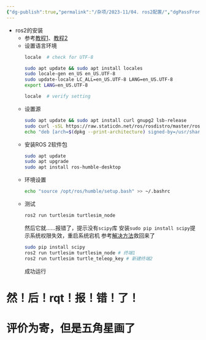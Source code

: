 ```yaml
---
{"dg-publish":true,"permalink":"/杂项/2023-11/04. ros2配置/","dgPassFrontmatter":true}
---
```


- ros2的安装
	- 参考[教程1](https://blog.csdn.net/SU_shuer/article/details/113175390)、[教程2](https://zhuanlan.zhihu.com/p/607458999)
	- 设置语言环境
		```bash
		locale  # check for UTF-8
		
		sudo apt update && sudo apt install locales
		sudo locale-gen en_US en_US.UTF-8
		sudo update-locale LC_ALL=en_US.UTF-8 LANG=en_US.UTF-8
		export LANG=en_US.UTF-8
		
		locale  # verify setting
		```
	- 设置源
		```bash
		sudo apt update && sudo apt install curl gnupg2 lsb-release
		sudo curl -sSL https://raw.staticdn.net/ros/rosdistro/master/ros.key -o /usr/share/keyrings/ros-archive-keyring.gpg
		echo "deb [arch=$(dpkg --print-architecture) signed-by=/usr/share/keyrings/ros-archive-keyring.gpg] http://packages.ros.org/ros2/ubuntu $(. /etc/os-release && echo $UBUNTU_CODENAME) main" | sudo tee /etc/apt/sources.list.d/ros2.list > /dev/null
		```
	- 安装ROS 2软件包
		```bash
		sudo apt update
		sudo apt upgrade
		sudo apt install ros-humble-desktop
		```
	- 环境设置
		```bash
		echo "source /opt/ros/humble/setup.bash" >> ~/.bashrc
		```
	- 测试
		```bash
		ros2 run turtlesim turtlesim_node
		```
		然后它就……报错了，提示没有`scipy`库
		安装`sudo pip install scipy`提示系统权限失效，重启系统宕机
		参考[解决方法](https://www.jianshu.com/p/4f65e21dd63c)救回来了
		```bash
		sudo pip install scipy
		ros2 run turtlesim turtlesim_node # 终端1
		ros2 run turtlesim turtle_teleop_key # 新建终端2
		```
		成功运行
# 然！后！rqt！报！错！了！
# 评价为寄，但是五角星画了
